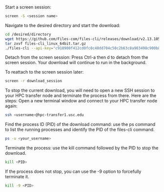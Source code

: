 Start a screen session:
```bash
screen -S <session name>
```
Navigate to the desired directory and start the download:
```bash
cd /desired/directory
wget https://github.com/Files-com/files-cli/releases/download/v2.13.105/files-cli_linux_64bit.tar.gz
tar zxvf files-cli_linux_64bit.tar.gz
./files-cli --api-key="c918900f412cd0fc0c48dd704c50c2b63c8a903498c900b8d013b20ce36353fe" download "Bioinformatic_Support/Shasta-pre-sales-data-sharing/Shasta_Total_RNA_100K_PBMC_NovaSeq" custom/path/to/download
```
Detach from the screen session: Press Ctrl-a then d to detach from the screen session. Your download will continue to run in the background.

To reattach to the screen session later:
```bash
screen -r download_session
```
To stop the current download, you will need to open a new SSH session to your HPC transfer node and terminate the process from there. Here are the steps:
Open a new terminal window and connect to your HPC transfer node again:
```bash
ssh <username>@hpc-transfer1.usc.edu
```
Find the process ID (PID) of the download command: use the ps command to list the running processes and identify the PID of the files-cli command.
```bash
ps -u <your_username>
```

Terminate the process: use the kill command followed by the PID to stop the download.
```bash
kill <PID>
```

If the process does not stop, you can use the -9 option to forcefully terminate it.
```bash
kill -9 <PID>
```
